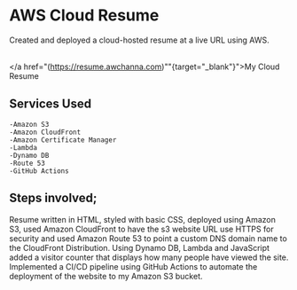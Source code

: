 <h1>AWS Cloud Resume </h1>
Created and deployed a cloud-hosted resume at a live URL using AWS.<br />

<br /> </a href="(https://resume.awchanna.com)""{target="_blank"}">My Cloud Resume</a>
<br />
 
<h2>Services Used</h2>

    -Amazon S3
    -Amazon CloudFront
    -Amazon Certificate Manager
    -Lambda
    -Dynamo DB
    -Route 53
    -GitHub Actions

<h2>Steps involved; </h2>

Resume written in HTML, styled with basic CSS, deployed using Amazon S3, used Amazon CloudFront to have the s3 website URL use HTTPS for security and used Amazon Route 53 to point a custom DNS domain name to the CloudFront Distribution. Using Dynamo DB, Lambda and JavaScript added a visitor counter that displays how many people have viewed the site. Implemented a CI/CD pipeline using GitHub Actions to automate the deployment of the website to my Amazon S3 bucket. <br /> 







 

 


